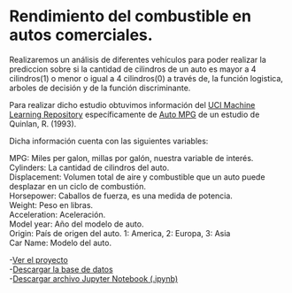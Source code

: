 # Rendimiento del combustible en autos comerciales.

Realizaremos un análisis de diferentes vehículos para poder realizar la prediccion sobre si la cantidad de cilindros de un auto es mayor a 4 cilindros(1) o menor o igual a 4 cilindros(0) a través de, la función logistica, arboles de decisión y de la función discriminante.

Para realizar dicho estudio obtuvimos información del [UCI Machine Learning Repository](https://archive.ics.uci.edu/) específicamente de [Auto MPG](https://archive.ics.uci.edu/dataset/9/auto+mpg) de un estudio de Quinlan, R. (1993).

Dicha información cuenta con las siguientes variables:

MPG: Miles per galon, millas por galón, nuestra variable de interés.    
Cylinders: La cantidad de cilindros del auto.   
Displacement: Volumen total de aire y combustible que un auto puede desplazar en un ciclo de combustión.   
Horsepower: Caballos de fuerza, es una medida de potencia.   
Weight: Peso en libras.   
Acceleration: Aceleración.     
Model year: Año del modelo de auto.   
Origin: País de origen del auto. 1: America, 2: Europa, 3: Asia   
Car Name: Modelo del auto.   

-[Ver el proyecto](ArbolesDeDecision.html)    
-[Descargar la base de datos](auto2-mpg.data-original)  
-[Descargar archivo Jupyter Notebook (.ipynb)](ArbolesDeDecision.ipynb)

